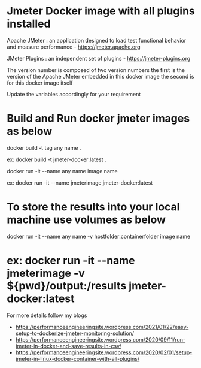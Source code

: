 # Jmeter Docker image with all plugins installed
Apache JMeter : an application designed to load test functional behavior and measure performance - https://jmeter.apache.org

JMeter Plugins : an independent set of plugins - https://jmeter-plugins.org

The version number is composed of two version numbers
the first is the version of the Apache JMeter embedded in this docker image
the second is for this docker image itself

Update the variables accordingly for your requirement

# Build and Run docker jmeter images as below
docker build -t tag any name .

ex: docker build -t jmeter-docker:latest .

docker run -it --name any name image name

ex: docker run -it --name jmeterimage jmeter-docker:latest
# To store the results into your local machine use volumes as below

docker run -it --name any name -v hostfolder:containerfolder image name
  
# ex: docker run -it --name jmeterimage -v ${pwd}/output:/results jmeter-docker:latest


For more details follow my blogs
* https://performanceengineeringsite.wordpress.com/2021/01/22/easy-setup-to-dockerize-jmeter-monitoring-solution/
* https://performanceengineeringsite.wordpress.com/2020/09/11/run-jmeter-in-docker-and-save-results-in-csv/
* https://performanceengineeringsite.wordpress.com/2020/02/01/setup-jmeter-in-linux-docker-container-with-all-plugins/
